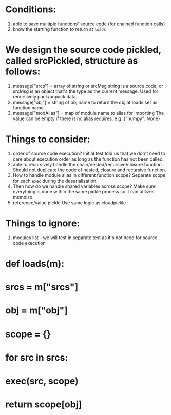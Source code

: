 # Conditions:
1. able to save multiple functions' source code (for chained function calls)
2. know the starting function to return at `loads`

# We design the source code pickled, called srcPickled, structure as follows:
1. message["srcs"] = array of string or srcMsg
    string is a source code, or
    srcMsg is an object that's the type as the current message. Used for recursively pack/unpack data.
2. message["obj"] = string of obj name to return the obj at loads 
    set as function name
3. message["modAlias"] = map of module name to alias for importing
    The value can be empty if there is no alias requires. e.g. {"numpy": None}

# Things to consider:
1. order of source code execution?
    Initial test told us that we don't need to care about execution order as long as the function has not been called.
2. able to recursively handle the chain/nested/recursive/closure function
    Should not duplicate the code of nested, closure and recursive function.
3. How to handle module alias in different function scope?
    Separate scope for each `exec` during the deserialization.
4. Then how do we handle shared variables across scope?
    Make sure everything is done within the same pickle process so it can utilizes memoize.
5. reference/value pickle
    Use same logic as cloudpickle

# Things to ignore:
1. modules list - we will test in separate test as it's not need for source code execution


# def loads(m):
#     srcs = m["srcs"]
#     obj = m["obj"]
#     scope = {}
#     for src in srcs:
#         exec(src, scope)
#     return scope[obj]